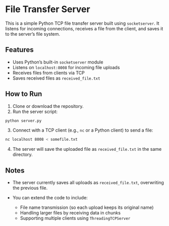 # File Transfer Server

This is a simple Python TCP file transfer server built using `socketserver`. It listens for incoming connections, receives a file from the client, and saves it to the server’s file system.

## Features

* Uses Python’s built-in `socketserver` module
* Listens on `localhost:8008` for incoming file uploads
* Receives files from clients via TCP
* Saves received files as `received_file.txt`

## How to Run

1. Clone or download the repository.
2. Run the server script:

```bash
python server.py
```

3. Connect with a TCP client (e.g., `nc` or a Python client) to send a file:

```bash
nc localhost 8008 < somefile.txt
```

4. The server will save the uploaded file as `received_file.txt` in the same directory.

## Notes

* The server currently saves all uploads as `received_file.txt`, overwriting the previous file.
* You can extend the code to include:

  * File name transmission (so each upload keeps its original name)
  * Handling larger files by receiving data in chunks
  * Supporting multiple clients using `ThreadingTCPServer`
